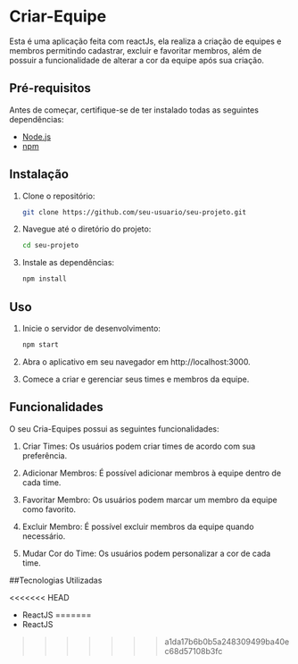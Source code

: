 # Criar-Equipe

Esta é uma aplicação feita com reactJs, ela realiza a criação de equipes e membros permitindo cadastrar, excluir e favoritar membros, além de possuir a funcionalidade de alterar a cor da equipe após sua criação.

## Pré-requisitos

Antes de começar, certifique-se de ter instalado todas as seguintes dependências:

- [Node.js](https://nodejs.org/)
- [npm](https://www.npmjs.com/)

## Instalação

1. Clone o repositório:

   ```bash
   git clone https://github.com/seu-usuario/seu-projeto.git

2. Navegue até o diretório do projeto:

   ```bash
   cd seu-projeto
3. Instale as dependências:

   ```bash
   npm install
## Uso

1. Inicie o servidor de desenvolvimento:
    ```bash
    npm start
2. Abra o aplicativo em seu navegador em http://localhost:3000.

3. Comece a criar e gerenciar seus times e membros da equipe.

## Funcionalidades

O seu Cria-Equipes possui as seguintes funcionalidades:

1. Criar Times: Os usuários podem criar times de acordo com sua preferência.

2. Adicionar Membros: É possível adicionar membros à equipe dentro de cada time.

3. Favoritar Membro: Os usuários podem marcar um membro da equipe como favorito.

4. Excluir Membro: É possível excluir membros da equipe quando necessário.

5. Mudar Cor do Time: Os usuários podem personalizar a cor de cada time.

##Tecnologias Utilizadas

<<<<<<< HEAD
* ReactJS
=======
* ReactJS
>>>>>>> a1da17b6b0b5a248309499ba40ec68d57108b3fc
